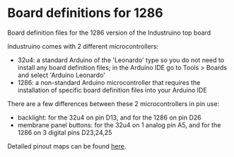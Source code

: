 # Board definitions for 1286
Board definition files for the 1286 version of the Industruino top board

Industruino comes with 2 different microcontrollers:
* 32u4: a standard Arduino of the 'Leonardo' type so you do not need to install any board definition files; in the Arduino IDE go to Tools > Boards and select 'Arduino Leonardo'
* 1286: a non-standard Arduino microcontroller that requires the installation of specific board definition files into your Arduino IDE 

There are a few differences between these 2 microcontrollers in pin use:
* backlight: for the 32u4 on pin D13, and for the 1286 on pin D26
* membrane panel buttons: for the 32u4 on 1 analog pin A5, and for the 1286 on 3 digital pins D23,24,25
 
Detailed pinout maps can be found [here](https://industruino.com/page/techcentre).
